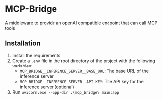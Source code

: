 # MCP-Bridge
A middleware to provide an openAI compatible endpoint that can call MCP tools

## Installation
1. Install the requirements
2. Create a `.env` file in the root directory of the project with the following variables:
    - `MCP_BRIDGE__INFERENCE_SERVER__BASE_URL`: The base URL of the inference server
    - `MCP_BRIDGE__INFERENCE_SERVER__API_KEY`: The API key for the inference server (optional)
3. Run `uvicorn.exe --app-dir .\mcp_bridge\ main:app`

